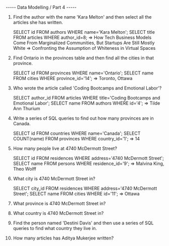  ----- Data Modelling / Part 4 -----

1.  Find the author with the name 'Kara Melton' and then select all the articles she has written.

    SELECT id FROM authors WHERE name='Kara Melton';
    SELECT title FROM articles WHERE author_id=8;
    => How Tech Business Models Come From Marginalized Communities, But Startups Are Still Mostly White
    => Confronting the Assumption of Whiteness in Virtual Spaces

2.  Find Ontario in the provinces table and then find all the cities in that province.

    SELECT id FROM provinces WHERE name='Ontario';
    SELECT name FROM cities WHERE province_id='14';
    => Toronto, Ottawa

3.  Who wrote the article called 'Coding Bootcamps and Emotional Labor'?

    SELECT author_id FROM articles WHERE title='Coding Bootcamps and Emotional Labor';
    SELECT name FROM authors WHERE id='4';
    => Tilde Ann Thurium

4.  Write a series of SQL queries to find out how many provinces are in Canada.

    SELECT id FROM countries WHERE name='Canada';
    SELECT COUNT(name) FROM provinces WHERE country_id='1';
    => 14

5.  How many people live at 4740 McDermott Street?

    SELECT id FROM residences WHERE address='4740 McDermott Street';
    SELECT name FROM persons WHERE residence_id='9';
    => Malvina King, Theo Wolff

6.  What city is 4740 McDermott Street in?

    SELECT city_id FROM residences WHERE address='4740 McDermott Street';
    SELECT name FROM cities WHERE id='11';
    => Ottawa

7.  What province is 4740 McDermott Street in?

    

8.  What country is 4740 McDermott Street in?


9.  Find the person named 'Destini Davis' and then use a series of SQL queries to find what country they live in.


10.  How many articles has Aditya Mukerjee written?
